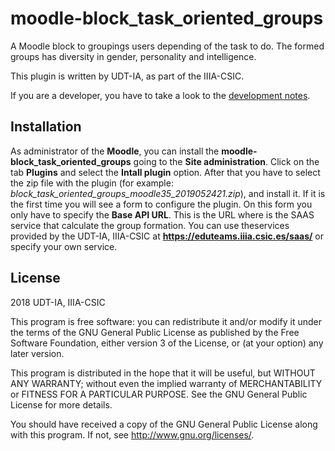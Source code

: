 # moodle-block_task_oriented_groups

A Moodle block to groupings users depending of the task to do.
The formed groups has diversity in gender, personality and intelligence.

This plugin is written by UDT-IA, as part of the IIIA-CSIC.

If you are a developer, you have to take a look to the [development notes](DEVELOPMENT.md).


## Installation

As administrator of the **Moodle**, you can install the **moodle-block_task_oriented_groups** going to the **Site administration**. Click on the tab **Plugins** and select the **Intall plugin** option. After that you have to select the zip file with the plugin (for example: *block_task_oriented_groups_moodle35_2019052421.zip*), and install it. If it is the first time you will see a form to configure the plugin. On this form you only have to specify the **Base API URL**. This is the URL where is the SAAS service that calculate the group formation. You can use theservices provided by the UDT-IA, IIIA-CSIC at  **https://eduteams.iiia.csic.es/saas/** or specify your own service.


## License

2018 UDT-IA, IIIA-CSIC

This program is free software: you can redistribute it and/or modify it under
the terms of the GNU General Public License as published by the Free Software
Foundation, either version 3 of the License, or (at your option) any later
version.

This program is distributed in the hope that it will be useful, but WITHOUT ANY
WARRANTY; without even the implied warranty of MERCHANTABILITY or FITNESS FOR A
PARTICULAR PURPOSE.  See the GNU General Public License for more details.

You should have received a copy of the GNU General Public License along with
this program.  If not, see <http://www.gnu.org/licenses/>.